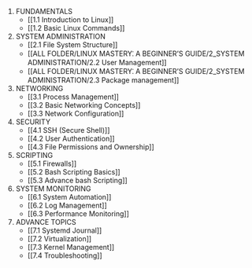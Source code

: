 1. FUNDAMENTALS
	- [[1.1 Introduction to Linux]]
	- [[1.2 Basic Linux Commands]]
2. SYSTEM ADMINISTRATION
	- [[2.1 File System Structure]]
	- [[ALL FOLDER/LINUX MASTERY⁚ A BEGINNER’S GUIDE/2_SYSTEM ADMINISTRATION/2.2 User Management]]
	- [[ALL FOLDER/LINUX MASTERY⁚ A BEGINNER’S GUIDE/2_SYSTEM ADMINISTRATION/2.3 Package management]]
3. NETWORKING
	- [[3.1 Process Management]]
	- [[3.2 Basic Networking Concepts]]
	- [[3.3 Network Configuration]]
4. SECURITY
	- [[4.1 SSH (Secure Shell)]]
	- [[4.2 User Authentication]]
	- [[4.3 File Permissions and Ownership]]
5. SCRIPTING
	- [[5.1 Firewalls]]
	- [[5.2 Bash Scripting Basics]]
	- [[5.3 Advance bash Scripting]]
6. SYSTEM MONITORING
	- [[6.1 System Automation]]
	- [[6.2 Log Management]]
	- [[6.3 Performance Monitoring]]
7. ADVANCE TOPICS
	- [[7.1 Systemd Journal]]
	- [[7.2 Virtualization]]
	- [[7.3 Kernel Management]]
	- [[7.4 Troubleshooting]]